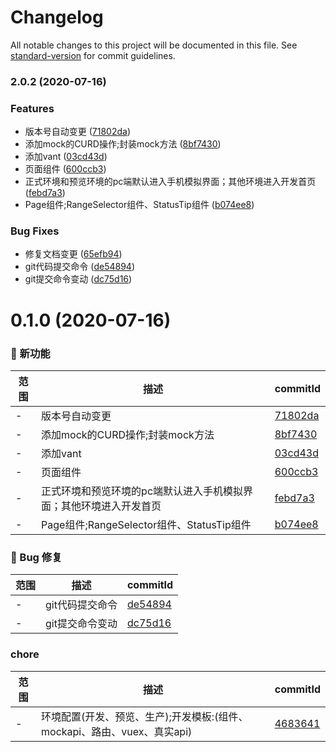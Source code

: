 # Changelog

All notable changes to this project will be documented in this file. See [standard-version](https://github.com/conventional-changelog/standard-version) for commit guidelines.

### 2.0.2 (2020-07-16)


### Features

* 版本号自动变更 ([71802da](https://github.com/jingping-ye/ky-vant-demo/commit/71802da19548724ac62a98a5e0b1180eee302796))
* 添加mock的CURD操作;封装mock方法 ([8bf7430](https://github.com/jingping-ye/ky-vant-demo/commit/8bf74309f86cf22dde102761aa6bdd456550b822))
* 添加vant ([03cd43d](https://github.com/jingping-ye/ky-vant-demo/commit/03cd43db00c61340c6d1f5e5b7d7a046767ca3e6))
* 页面组件 ([600ccb3](https://github.com/jingping-ye/ky-vant-demo/commit/600ccb3ab99b889b311d0dae5f883d667c4e6b81))
* 正式环境和预览环境的pc端默认进入手机模拟界面；其他环境进入开发首页 ([febd7a3](https://github.com/jingping-ye/ky-vant-demo/commit/febd7a36cdb9137cc9c2bf5bb1e529f303b578b6))
* Page组件;RangeSelector组件、StatusTip组件 ([b074ee8](https://github.com/jingping-ye/ky-vant-demo/commit/b074ee8e9721eab27e598b7d5b75ebe87e9fafc9))


### Bug Fixes

* 修复文档变更 ([65efb94](https://github.com/jingping-ye/ky-vant-demo/commit/65efb946ba0c024a01c2702ff00046aa19f30a37))
* git代码提交命令 ([de54894](https://github.com/jingping-ye/ky-vant-demo/commit/de548948d01e99cc74e29ae846249a5757c2e3c7))
* git提交命令变动 ([dc75d16](https://github.com/jingping-ye/ky-vant-demo/commit/dc75d164fe38ae3eb4ac40c7ffb1c007910bf419))

# 0.1.0 (2020-07-16)

### 🌟 新功能
范围|描述|commitId
--|--|--
 - | 版本号自动变更 | [71802da](https://github.com/jingping-ye/ky-vant-demo/commit/71802da)
 - | 添加mock的CURD操作;封装mock方法 | [8bf7430](https://github.com/jingping-ye/ky-vant-demo/commit/8bf7430)
 - | 添加vant | [03cd43d](https://github.com/jingping-ye/ky-vant-demo/commit/03cd43d)
 - | 页面组件 | [600ccb3](https://github.com/jingping-ye/ky-vant-demo/commit/600ccb3)
 - | 正式环境和预览环境的pc端默认进入手机模拟界面；其他环境进入开发首页 | [febd7a3](https://github.com/jingping-ye/ky-vant-demo/commit/febd7a3)
 - | Page组件;RangeSelector组件、StatusTip组件 | [b074ee8](https://github.com/jingping-ye/ky-vant-demo/commit/b074ee8)


### 🐛 Bug 修复
范围|描述|commitId
--|--|--
 - | git代码提交命令 | [de54894](https://github.com/jingping-ye/ky-vant-demo/commit/de54894)
 - | git提交命令变动 | [dc75d16](https://github.com/jingping-ye/ky-vant-demo/commit/dc75d16)


### chore
范围|描述|commitId
--|--|--
 - | 环境配置(开发、预览、生产);开发模板:(组件、mockapi、路由、vuex、真实api) | [4683641](https://github.com/jingping-ye/ky-vant-demo/commit/4683641)
